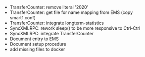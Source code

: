- TransferCounter: remove literal '2020' 
- TransferCounter: get file for name mapping from EMS (copy smart1.conf)
- TransferCounter: integrate longterm-statistics
- SyncXMLRPC: rework sleep() to be more responsive to Ctrl-Ctrl
- SyncXMLRPC: integrate TransferCounter
- Document entry to EMS
- Document setup procedure
- add missing files to docker
